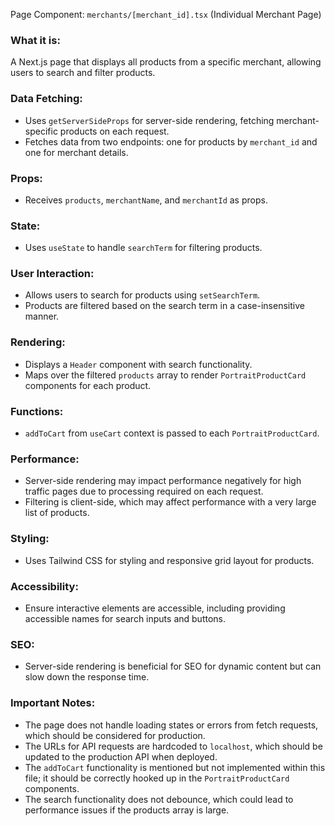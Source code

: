 Page Component: `merchants/[merchant_id].tsx` (Individual Merchant Page)

### What it is:
A Next.js page that displays all products from a specific merchant, allowing users to search and filter products.

### Data Fetching:
- Uses `getServerSideProps` for server-side rendering, fetching merchant-specific products on each request.
- Fetches data from two endpoints: one for products by `merchant_id` and one for merchant details.

### Props:
- Receives `products`, `merchantName`, and `merchantId` as props.

### State:
- Uses `useState` to handle `searchTerm` for filtering products.

### User Interaction:
- Allows users to search for products using `setSearchTerm`.
- Products are filtered based on the search term in a case-insensitive manner.

### Rendering:
- Displays a `Header` component with search functionality.
- Maps over the filtered `products` array to render `PortraitProductCard` components for each product.

### Functions:
- `addToCart` from `useCart` context is passed to each `PortraitProductCard`.

### Performance:
- Server-side rendering may impact performance negatively for high traffic pages due to processing required on each request.
- Filtering is client-side, which may affect performance with a very large list of products.

### Styling:
- Uses Tailwind CSS for styling and responsive grid layout for products.

### Accessibility:
- Ensure interactive elements are accessible, including providing accessible names for search inputs and buttons.

### SEO:
- Server-side rendering is beneficial for SEO for dynamic content but can slow down the response time.

### Important Notes:
- The page does not handle loading states or errors from fetch requests, which should be considered for production.
- The URLs for API requests are hardcoded to `localhost`, which should be updated to the production API when deployed.
- The `addToCart` functionality is mentioned but not implemented within this file; it should be correctly hooked up in the `PortraitProductCard` components.
- The search functionality does not debounce, which could lead to performance issues if the products array is large.
